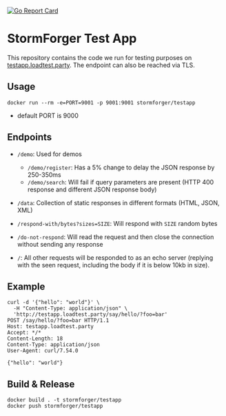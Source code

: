 <!-- markdownlint-disable MD039 MD041 -->
[![Go Report Card](https://goreportcard.com/badge/github.com/stormforger/testapp)](https://goreportcard.com/report/github.com/stormforger/testapp)

<!-- markdownlint-enable MD039 MD041 -->

# StormForger Test App

This repository contains the code we run for testing purposes on [testapp.loadtest.party](http://testapp.loadtest.party). The endpoint can also be reached via TLS.

## Usage

```console
docker run --rm -e=PORT=9001 -p 9001:9001 stormforger/testapp
```

* default PORT is 9000

## Endpoints

* `/demo`: Used for demos
  * `/demo/register`: Has a 5% change to delay the JSON response by 250-350ms
  * `/demo/search`: Will fail if query parameters are present (HTTP 400 response and different JSON response body)

* `/data`: Collection of static responses in different formats (HTML, JSON, XML)

* `/respond-with/bytes?sizes=SIZE`: Will respond with `SIZE` random bytes
* `/do-not-respond`: Will read the request and then close the connection without sending any response

* `/`: All other requests will be responded to as an echo server (replying with the seen request, including the body if it is below 10kb in size).

## Example

```terminal
curl -d '{"hello": "world"}' \
  -H "Content-Type: application/json" \
  'http://testapp.loadtest.party/say/hello/?foo=bar'
POST /say/hello/?foo=bar HTTP/1.1
Host: testapp.loadtest.party
Accept: */*
Content-Length: 18
Content-Type: application/json
User-Agent: curl/7.54.0

{"hello": "world"}
```

## Build & Release

```terminal
docker build . -t stormforger/testapp
docker push stormforger/testapp
```
